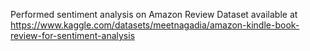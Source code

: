 Performed sentiment analysis on Amazon Review Dataset available at https://www.kaggle.com/datasets/meetnagadia/amazon-kindle-book-review-for-sentiment-analysis
